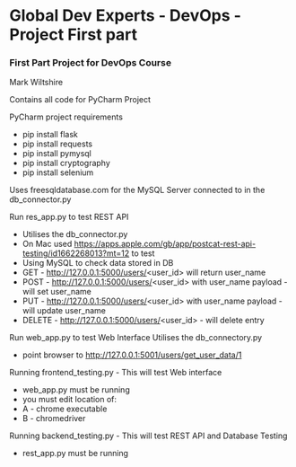 # Global Dev Experts - DevOps - Project First part
### First Part Project for DevOps Course

Mark Wiltshire

Contains all code for PyCharm Project

PyCharm project requirements
* pip install flask
* pip install requests
* pip install pymysql
* pip install cryptography
* pip install selenium

Uses freesqldatabase.com for the MySQL Server connected to in the db_connector.py

Run res_app.py to test REST API
* Utilises the db_connector.py
* On Mac used https://apps.apple.com/gb/app/postcat-rest-api-testing/id1662268013?mt=12 to test
* Using MySQL to check data stored in DB
* GET - http://127.0.0.1:5000/users/<user_id> will return user_name
* POST - http://127.0.0.1:5000/users/<user_id> with user_name payload - will set user_name
* PUT - http://127.0.0.1:5000/users/<user_id> with user_name payload - will update user_name
* DELETE - http://127.0.0.1:5000/users/<user_id>  - will delete entry

Run web_app.py to test Web Interface
Utilises the db_connectory.py
* point browser to http://127.0.0.1:5001/users/get_user_data/1 

Running frontend_testing.py - This will test Web interface 
* web_app.py must be running
* you must edit location of: 
* A - chrome executable 
* B - chromedriver 

Running backend_testing.py - This will test REST API and Database Testing
* rest_app.py must be running
